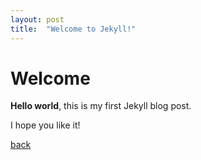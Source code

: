 ```yaml
---
layout: post
title:  "Welcome to Jekyll!"
---
```


# Welcome

**Hello world**, this is my first Jekyll blog post.

I hope you like it!

[back](https://uksmit.github.io/blog.html)
